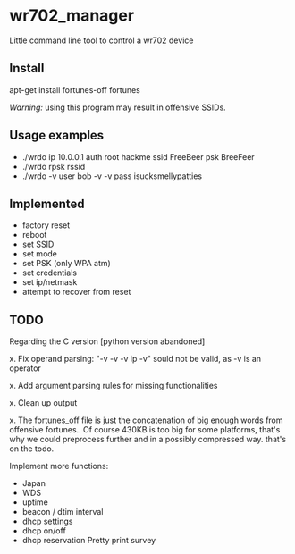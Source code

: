 # wr702_manager

Little command line tool to control a wr702 device

## Install

apt-get install fortunes-off fortunes


_Warning:_ using this program may result in offensive SSIDs.

## Usage examples
 - ./wrdo ip 10.0.0.1 auth root hackme ssid FreeBeer psk BreeFeer
 - ./wrdo rpsk rssid
 - ./wrdo -v user bob -v -v pass isucksmellypatties
## Implemented
  - factory reset
  - reboot
  - set SSID
  - set mode
  - set PSK (only WPA atm)
  - set credentials
  - set ip/netmask
  - attempt to recover from reset

## TODO

Regarding the C version [python version abandoned]

x. Fix operand parsing: "-v -v -v ip -v" sould not be valid, as -v is an operator

x. Add argument parsing rules for missing functionalities

x. Clean up output

x. The fortunes_off file is just the concatenation of big enough words from offensive fortunes..
Of course 430KB is too big for some platforms, that's why we could 
preprocess further and in a possibly compressed way. that's on the todo.

Implement more functions:
 - Japan
 - WDS
 - uptime
 - beacon / dtim interval
 - dhcp settings
 - dhcp on/off
 - dhcp reservation
Pretty print survey


